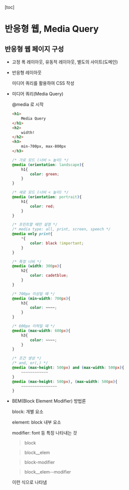 [toc]

# 반응형 웹, Media Query

## 반응형 웹 페이지 구성

- 고정 폭 레이아웃, 유동적 레이아웃, 별도의 사이트(도메인)

- 반응형 레이아웃

  미디어 쿼리를 활용하여 CSS 작성

- 미디어 쿼리(Media Query)

  @media 로 시작

  ```html
  <h1>
      Media Query
  </h1>
  <h2>
      width!
  </h2>
  <h3>
      min-700px, max-800px
  </h3>
  ```

  ```css
  /* 가로 모드 (너비 > 높이) */
  @media (orientation: landscape){
      h1{
          color: green;
      }
  }
  
  /* 세로 모드 (너비 < 높이) */
  @media (orientation: portrait){
      h1{
          color: red;
      }
  }
  
  /* 프린트할 때만 설정 */
  /* media type: all, print, screen, speech */
  @media only print{
      *{
          color: black !important;
      }
  }
  
  /* 특정 너비 */
  @media (width: 300px){
      h2{
          color: cadetblue;
      }
  }
  
  /* 700px 이상일 때 */
  @media (min-width: 700px){
      h3{
          color: ~~~~;
      }
  }
  
  /* 600px 이하일 때 */
  @media (max-width: 600px){
      h3{
          color: ~~~~;
      }
  }
  
  /* 조건 생성 */
  /* and, or(,) */
  @media (max-height: 500px) and (max-width: 500px){
      ~~~~~~~~~~~~
  }
  @media (max-height: 500px), (max-width: 500px){
      ~~~~~~~~~~~~~~~~
  }
  ```

  

- BEM(Block Element Modifier) 방법론

  block: 개별 요소

  element: block 내부 요소

  modifier: font 등 특징 나타내는 것

  > block

  > block__elem

  > block-modifier

  > block__elem--modifier

  이런 식으로 나타냄